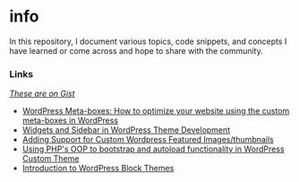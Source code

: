 # info
In this repository, I document various topics, code snippets, and concepts I have learned or come across and hope to share with the community.

### Links
_[These are on Gist](https://gist.github.com/Francis-Kanothe)_
- [WordPress Meta-boxes: How to optimize your website using the custom meta-boxes in WordPress](https://gist.github.com/Francis-Kanothe/2002e36b1fba6f60dfe9692b56b5e126)
- [Widgets and Sidebar in WordPress Theme Development](https://gist.github.com/Francis-Kanothe/3c865343494b8939e71317229152ba4e)
- [Adding Support for Custom Wordpress Featured Images/thumbnails](https://gist.github.com/Francis-Kanothe/5bbde1c21ef5fdeae5aeac87b37f5a96)
- [Using PHP's OOP to bootstrap and autoload functionality in WordPress Custom Theme](https://gist.github.com/Francis-Kanothe/acb5f5c3bd518a68d2fd41accb0b1c19)
- [Introduction to WordPress Block Themes](https://gist.github.com/Francis-Kanothe/18ad322f4b6bc7f6ef84a4df40c224b3)
